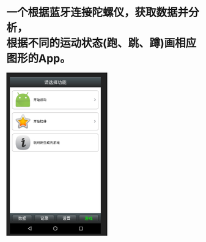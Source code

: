 一个根据蓝牙连接陀螺仪，获取数据并分析，<br>
根据不同的运动状态(跑、跳、蹲)画相应图形的App。
============
![](https://github.com/AWQi/mgame/blob/master/ScreenShots/d.PNG)
